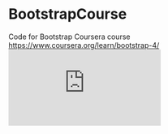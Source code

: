 # BootstrapCourse
Code for Bootstrap Coursera course https://www.coursera.org/learn/bootstrap-4/ 
\
![alt text](https://github.com/MeriDK/BootstrapCourse/blob/master/certificate.pdf)

